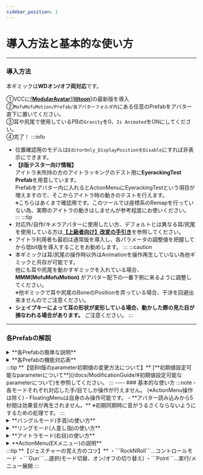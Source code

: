 ```yaml
---
sidebar_position: 1
---
```


# 導入方法と基本的な使い方  

----
### 導入方法
本ギミックは**WDオン/オフ両対応**です。  

①VCCに[[**ModularAvatar**](https://modular-avatar.nadena.dev/ja)][[**liltoon**](https://lilxyzw.github.io/lilToon/)]の最新版を導入  
②```MofuMofuMotion/Prefab/各アバターフォルダ内```にある任意のPrefabをアバター直下に置いてください。  
③耳や尻尾で使用しているPBの```Gravity```を0、```Is Animated```をONにしてください。  
④完了！
:::info
- 位置確認用のモデルは```EditorOnly_DisplayPositionをDisable```にすれば非表示にできます。
- **【β版テスター向け情報】**  
    アイトラ未所持の方のアイトラッキングのテスト用に**EyerackingTest Prefab**を用意しています。  
    Prefabをアバター内に入れるとActionMenuにEyerackingTestという項目が増えますので、そこからアイトラ時の動きのテストを行えます。  
    ※こちらはあくまで確認用です。このツールでは座標系のRemapを行っていない為、実際のアイトラの動きはしませんが参考程度にお使いください。  
:::
:::tip
- 対応外/自作/キメラアバターに使用したい方、デフォルトとは異なる耳/尻尾を使用している方は[**【上級者向け】改変の手引き**](/docs/ModificationGuide)を参照してください。
- アイトラ利用者も最初は通常版を導入し、各パラメータの調整値を把握してから低bit版を導入することをお勧めします。
:::
:::caution
- 本ギミックは耳/尻尾の操作時以外はAnimationを操作再生していない為他ギミックと共存が可能です。  
    他にも耳や尻尾を動かすギミックを入れている場合、**MMM(MofuMofuMotion)** がアバター配下の一番下側に来るように調整してください。  
    ※他ギミックで耳や尻尾のBoneのPositionを弄っている場合、干渉を回避出来ませんのでご注意ください。
- **シェイプキーによって耳の形状が変形している場合、動かした際の見た目が損なわれる場合があります。** ご注意ください。
:::

----
### 各Prefabの解説
<details>
<summary>**各Prefabの簡単な説明**</summary>
- **01_MMM**
    - **24bit**
    - 通常版です。FloatingMenuでの操作とActionMenuでの操作が可能です。
    - デスクトップモードではActionMenuでの操作のみとなります。
    <br/>
- **02_MMM_SuperLite**
    - **5bit**
    - ActionMenuからの耳/尻尾操作、UIカラー変更機能、アイトラ可動域調整機能、もふもふ音設定を外した軽量版です。  
        耳/尻尾はFloatingMenuでの操作のみ可能となります。  
        (ActionメニューはLocalのアイトラモード設定を使用可能)  
    - 各調整値は一度試して値を覚えていればMA Parametersから初期値として設定可能です。(アップロード時のみ)  
    - **デスクトップモードは非対応となります。**
    <br/>
- **03_MMM_EyeModeOnly_2bit**
    - **2bit**
    - **SuperLite**をアイトラモード限定にしたバージョンです。
    <br/>
- **04_MMM_EyeModeOnly_0bit**
    - **0bit**
    - **04_MMM_EyeModeOnly_2bit**から、更にオンオフ機能、モード切替の保存機能を外したバージョンです。
    - このPrefabのみメニュー非展開状態では待機状態のリングが表示されなくなっています。(常時表示されると視界の邪魔になるため)
    - このPrefabのみデスクトップモードでもメニュー展開も行えますが操作はできません。
    <br/>
- **05_MMM_ActionMenuOnly**
    - **20bit**
    - **通常版**からFloatingMenu機能を外し、ActionMenuからの操作のみにしたバージョンです。
    - デスクトップ/VR対応です。
    - UIカラー変更は尻尾を触れ合った際のFlowerParticleに反映されます。
    <br/>
</details>

<details>
<summary>**各Prefabの機能対応表**</summary>

**【記号解説】**  
〇：VRC内で設定可能  
△：アップロード時のみ設定可能  
**【用語】**  
AM：ActionMenu  
FM：FloatingMenu  

|**機能**|**通常版**　　　|**SuperLite**|**EyeModeOnly_2bit**|**EyeModeOnly_0bit**|**ActionMenuOnly**|
|:---|:---:|:---:|:---:|:---:|:---:|  
|最大消費パラメーター数|24bit|5bit|2bit|0bit|20bit|  
|待機状態選択可能箇所|5箇所<br/>・右目<br/>・両腕<br/>・両人差し指|5箇所<br/>・右目<br/>・両腕<br/>・両人差し指|1箇所<br/>・右目|1箇所<br/>・右目|0箇所|  
|Motion Reset(固定解除)<br/>※AM操作時のみ|◯||||◯|  
|けもみみ操作|◯||||◯|  
|尻尾操作|◯||||◯|  
|**【色変更】**<br/>ベース色変更(FM/パーティクル)|◯|△|△|△|◯|  
|**【色変更】**<br/>明度変更(FM/パーティクル)|◯|△|△|△|◯|  
|もふもふ音制御(Global)|◯|△|△|△|△|  
|もふもふ音制御(Local)|◯|◯|◯|◯|◯|  
|**【ビルド時のみ】**<br/>音符パーティクル制御|△|△|△|△|△|  
|**【アイトラ時のみ】**<br/>アイトラ可動域<br/>調整|◯|△|△|△||  
|**【アイトラ時のみ】**<br/>サブメニュー押下<br/>時間調整|◯|◯|◯|△||  
|**【アイトラ時のみ】 【Localのみ】**<br/>FMサイズ変更|〇|〇|〇|〇||  
|**【アイトラ時のみ】 【Localのみ】**<br/>FM位置変更|〇|〇|〇|〇||  
|**【アイトラ時のみ】 【Localのみ】**<br/>FM奥行き変更|〇|〇|〇|〇||  
</details>
:::tip
**【低Bit版のparameter初期値の変更方法について】**  
[**初期値設定可能なparameterについて**](/docs/ModificationGuide/#初期値設定可能なparameterについて)を参照してください。
:::
----
### 基本的な使い方
:::note 
- 各モードそれぞれ対応した手/目でしか操作が行えません。 (※ActionMenu操作は除く) 
- FloatingMenuは自身のみ操作可能です。  
- **アバター読み込みから5秒間は効果音が再生されません。**  
    ※初期同期時に音がうるさくならないようにするための処理です。
:::

<details>
<summary>**バングルモード(手首)の使い方**</summary>

※通常版/Lite/SuperLite限定  

**【バングルモード(右手)】**   
**[起動/終了]**  
```右手RockNRoll + 左手Gun```  
左手人差し指で右手首のContactに一瞬触れてください。  

**[FloatingMenu展開]**  
```左手RockNRoll + 右手Point (1秒間維持)```  
左手は起動時のみ。右手はPointにしている間FloatingMenuが展開されます。  
中央のリング内に右手人差し指を置くことで対応したモードの動作が行えます。  

**[モード切替]**  
右手人差し指でFloatingMenu右上の小さい方のアイコンを押下してください。  


**【バングルモード(左手)】**  
それぞれ **バングルモード(右手)** と逆のハンドジェスチャー/Contact位置になります。  
:::caution
本ギミックはIKを利用し同期を行うことでEXParameterの削減を行っています。  
そのため激しい動きや回線によっては同期ずれが発生することがあります。予めご了承ください。  
※特に **バングル/リングモードでメニューを展開中(ワールド固定する際)に手を動かしているとメニュー位置の同期ズレが発生します。**  
　メニュー展開中はなるべく手を動かさないようにしてください。  
:::
</details>

<details>
<summary>**リングモード(人差し指)の使い方**</summary>

※通常版/Lite/SuperLite限定  

**【リングモード(右指)】**  
**[起動/終了]**  
```右手RockNRoll + 左手Gun```  
左手人差し指で右手人差し指のContactに一瞬触れてください。  

他の操作はバングルモード(右手)と同様です。  

**【リングモード(左指)】**  
それぞれ **リングモード(右手)** と逆のハンドジェスチャー/Contactになります。  
:::caution
本ギミックはIKを利用し同期を行うことでEXParameterの削減を行っています。  
そのため激しい動きや回線によっては同期ずれが発生することがあります。予めご了承ください。  
※特に **バングル/リングモードでメニューを展開中(ワールド固定する際)に手を動かしているとメニュー位置の同期ズレが発生します。**  
　メニュー展開中はなるべく手を動かさないようにしてください。  
:::
</details>

<details>
<summary>**アイトラモード(右目)の使い方**</summary>

※ActionMenuOnly版以外

**【アイトラモード】**  
**[起動/終了]**  
```右手Gun + 左手RockNRoll```  
右手人差し指で右目横のContactに一瞬触れてください。  

**[メニュー展開]**  
```右手Point + 左手RockNRoll (1秒間維持)```  
左手は起動時のみ。右手はPointにしている間メニューが展開されます。  
メニュー展開後は自動でアイトラでの操作が有効となります。  

**[モード切替]**  
メニュー右上の小さい方のアイコンを1秒以上(設定変更可)見つめると切り替えられます。  
</details>

<details>
<summary>**ActionMenu(EXメニュー)の説明**</summary>

![ActionMenu_Icons](/img/MofuMofuMotion/ActionMenu_Icons.png)
- **[Motion Reset]**
    - けもみみと尻尾を動かしている際に位置をリセットします。
- **[KemoMimiMotion]/[TailMimiMotion]**
    - けもみみと尻尾をActionMenuから操作します。(FloatingMenu操作時はそちらが優先されます。)
- **[Change Color]**
    - フローティングメニュー/FlowerParticleの色変更を行います。
- **[FluffyTouchAudio]**  
もふもふ音の設定です。
    - **[FluffyTouchAudio Active]**
        - 耳や尻尾で触った際の音を有効化します。<br/>
        この音声はParticle同様、操作中の部位が何かに触れている際のみ有効になります。
    - **[Enable Self Sound]**
        - 自身でも音を聞こえるようにするかの設定です。
- **[[Local] EyeMenu Adjustment]**  
※Localでのみアイトラモード時の見え方を変更する設定項目です。
     - **[Eye Movement Range]**
        - アイトラの可動域の調整を行います。<br/>
        可動域を調整する際は専用オーバーレイが表示されます。<br/>
        アイトラのParameterに合わせて、外円が1.0/内側が0.7のラインを表しています。<br/>
        サブメニューアイコンにPointerを合わせられるように可動域を調整してください。<br/>
        **※Remoteには設定した倍率のみが同期されます。**
    - **[SubMenu Switching Change HoldTime]**
        - アイトラ使用時のモード切替時に何秒選択し続けたら切り替わるかの時間設定です。<br/>
        0%で1F、100%で1秒で切り替わります。
    - **[EyeMenu Resize]**
        - アイトラモード時のFloatingMenuのサイズを変更します。
    - **[EyeMenu Reposition]**
        - アイトラモード時のFloatingMenuの表示位置を変更します。
    - **[EyeMenu Redepth]**
        - アイトラモード時のFloatingMenuの奥行きを変更します。
:::tip
**【アイトラ可動域の調整について】**  
アイトラモードでメニュー展開後、ActionMenuから[Eye Movement Range]を選択し  
精一杯右上(SubMenuの位置)を向いた状態が丁度SubMenuの位置と重なる様に範囲調整します。  

**【アイトラモード時の位置調整(Local)について】**  
アイトラモード時のFloatingMenuのPointerは視線の先に動くのではなく、VRCFTから送られるOSCデータを元に動いています。  
つまり、**どこにFloatingMenuを動かしてもPointerの動き方は変わりません。**  
上記を念頭に置いて調整してください。
:::
</details>
:::tip
**【ジェスチャーの覚え方のコツ】**  
・```RockNRoll```…コントロールモード  
・```Gun```…選択(モード切替、オン/オフの切り替え)  
・```Point```…実行/メニュー展開  
:::